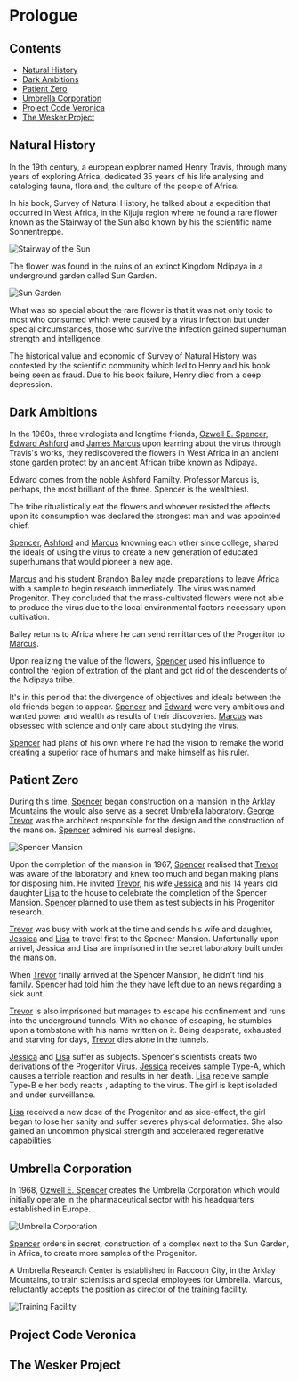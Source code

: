 # Prologue

## Contents
+ [Natural History](#natural-history)
+ [Dark Ambitions](#dark-ambitions)
+ [Patient Zero](#patient-zero)
+ [Umbrella Corporation](#umbrella-corporation)
+ [Project Code Veronica](#project-code-veronica)
+ [The Wesker Project](#the-wesker-project)

## Natural History

In the 19th century, a european explorer named Henry Travis, through many years of exploring Africa, dedicated 35 years of his life analysing and cataloging fauna, flora and, the culture of the people of Africa.

In his book, Survey of Natural History, he talked about a expedition that occurred in West Africa, in the Kijuju region where he found a rare flower known as the Stairway of the Sun also known by his the scientific name Sonnentreppe.

![Stairway of the Sun](../images/stairway-of-the-sun.png)


The flower was found in the ruins of an extinct Kingdom Ndipaya in a underground garden called Sun Garden.

![Sun Garden](../images/sungarden.png)

What was so special about the rare flower is that it was not only toxic to most who consumed which were caused by a virus infection but under special circumstances, those who survive the infection gained
superhuman strength and intelligence.

The historical value and economic of Survey of Natural History was contested by the scientific community which led to  Henry and his book being seen as fraud. Due to his book failure, Henry died from a deep depression.

## Dark Ambitions

In the 1960s, three virologists and longtime friends, [Ozwell E. Spencer](characters/ozwell-spencer.md), [Edward Ashford](characters/edward-ashford.md) and [James Marcus](characters/james-marcus.md) upon learning about the virus through Travis's works, they rediscovered the flowers in West Africa in an ancient stone garden protect by an ancient African tribe known as Ndipaya.

Edward comes from the noble Ashford Familty. Professor Marcus is, perhaps, the most brilliant of the three. Spencer is the wealthiest.

The tribe ritualistically eat the flowers and whoever resisted the effects upon its consumption was declared the strongest man and was appointed chief.

[Spencer](characters/ozwell-spencer.md), [Ashford](characters/edward-ashford.md) and [Marcus](characters/james-marcus.md) knowning each other since college, shared the ideals of using the virus to create a new generation of educated superhumans that would pioneer a new age.

[Marcus](characters/james-marcus.md) and his student Brandon Bailey made preparations to leave Africa with a sample to begin research immediately. The virus was named Progenitor. They concluded that the mass-cultivated flowers were not able to produce the virus due to the local environmental factors necessary upon cultivation.

Bailey returns to Africa where he can send remittances of the Progenitor to [Marcus](characters/james-marcus.md).

Upon realizing the value of the flowers, [Spencer](characters/ozwell-spencer.md) used his influence to control the region of extration of the plant and got rid of the descendents of the Ndipaya tribe.

It's in this period that the divergence of objectives and ideals between the old friends began to appear. [Spencer](characters/ozwell-spencer.md) and [Edward](characters/edward-ashford.md) were very ambitious and wanted power and wealth as results of their discoveries. [Marcus](characters/james-marcus.md) was obsessed with science and only care about studying the virus.

[Spencer](characters/ozwell-spencer.md) had plans of his own where he had the vision to remake the world creating a superior race of humans and make himself as his ruler.


## Patient Zero

During this time, [Spencer](characters/ozwell-spencer.md) began construction on a mansion in the Arklay Mountains the would also serve as a secret Umbrella laboratory. [George Trevor](characters/george-trevor.md) was the architect responsible for the design and the construction of the mansion. [Spencer](characters/ozwell-spencer.md) admired his surreal designs.

![Spencer Mansion](../images/spencer-mansion.jpg)

Upon the completion of the mansion in 1967, [Spencer](characters/ozwell-spencer.md) realised that [Trevor](characters/george-trevor.md) was aware of the laboratory and knew too much and began making plans for disposing him. He invited [Trevor](characters/george-trevor.md), his wife [Jessica](characters/jessica-trevor.md) and his 14 years old daughter [Lisa](characters/lisa-trevor.md) to the house to celebrate the completion of the Spencer Mansion. [Spencer](characters/ozwell-spencer.md) planned to use them as test subjects in his Progenitor research.

[Trevor](characters/george-trevor.md) was busy with work at the time and sends his wife and daughter, [Jessica](characters/jessica-trevor.md) and [Lisa](characters/lisa-trevor.md) to travel first to the Spencer Mansion. Unfortunally upon arrivel, Jessica and Lisa are imprisoned in the secret laboratory built under the mansion.

When [Trevor](characters/george-trevor.md) finally arrived at the Spencer Mansion, he didn't find his family. [Spencer](characters/ozwell-spencer.md) had told him the they have left due to an news regarding a sick aunt.

[Trevor](characters/george-trevor.md) is also imprisoned but manages to escape his confinement and runs into the underground tunnels. With no chance of escaping, he stumbles upon a tombstone with his name written on it. Being desperate, exhausted and starving for days, [Trevor](characters/george-trevor.md) dies alone in the tunnels.

[Jessica](characters/jessica-trevor.md) and [Lisa](characters/lisa-trevor.md) suffer as subjects. Spencer's scientists creats two derivations of the Progenitor Virus. [Jessica](characters/jessica-trevor.md) receives sample Type-A, which causes a terrible reaction and results in her death. [Lisa](characters/lisa-trevor.md) receive sample Type-B e her body reacts , adapting to the virus. The girl is kept isoladed and under surveillance.

[Lisa](characters/lisa-trevor.md) received a new dose of the Progenitor and as side-effect, the girl began to lose her sanity and suffer severes physical deformaties. She also gained an uncommon physical strength and accelerated regenerative capabilities.

## Umbrella Corporation

In 1968, [Ozwell E. Spencer](characters/ozwell-spencer.md) creates the Umbrella Corporation which would initially operate in the pharmaceutical sector with his headquarters established in Europe.

![Umbrella Corporation](../images/umbrella-corporation.png)

[Spencer](characters/ozwell-spencer.md) orders in secret, construction of a complex next to the Sun Garden, in Africa, to create more samples of the Progenitor.

A Umbrella Research Center is established in Raccoon City, in the Arklay Mountains, to train scientists and special employees for Umbrella. Marcus, reluctantly accepts the position as director of the training facility.

![Training Facility](../images/training-facility.png)


## Project Code Veronica


## The Wesker Project
